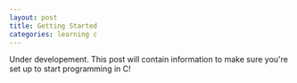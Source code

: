 ```yaml
---
layout: post
title: Getting Started
categories: learning c
---
```


<p class="message">
    Under developement. This post will contain information to make sure you're
    set up to start programming in C!
</p>
